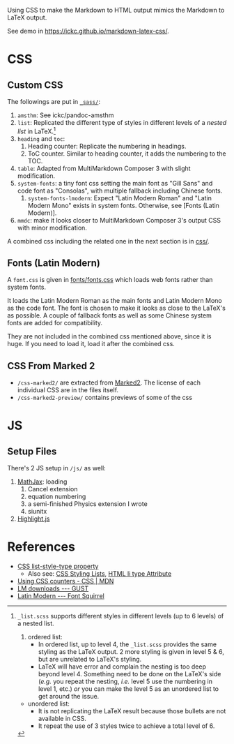 Using CSS to make the Markdown to HTML output mimics the Markdown to LaTeX output.

See demo in <https://ickc.github.io/markdown-latex-css/>.

# CSS #

## Custom CSS ##

The followings are put in [`_sass/`](_sass/):

1. `amsthm`: See ickc/pandoc-amsthm
2. `list`: Replicated the different type of styles in different levels of a *nested list* in LaTeX.[^list]
3. `heading` and `toc`:
	1. Heading counter: Replicate the numbering in headings.  
	2. ToC counter. Similar to heading counter, it adds the numbering to the TOC.  
4. `table`: Adapted from MultiMarkdown Composer 3 with slight modification.
5. `system-fonts`: a tiny font css setting the main font as "Gill Sans" and code font as "Consolas", with multiple fallback including Chinese fonts.
	1. `system-fonts-lmodern`: Expect "Latin Modern Roman" and "Latin Modern Mono" exists in system fonts. Otherwise, see [Fonts (Latin Modern)].
6. `mmdc`: make it looks closer to MultiMarkdown Composer 3's output CSS with minor modification.

A combined css including the related one in the next section is in [css/](https://ickc.github.io/markdown-latex-css/css/markdown-latex.css).

## Fonts (Latin Modern) ##

A `font.css` is given in [fonts/fonts.css](https://ickc.github.io/markdown-latex-css/fonts/fonts.css) which loads web fonts rather than system fonts.

It loads the Latin Modern Roman as the main fonts and Latin Modern Mono as the code font. The font is chosen to make it looks as close to the LaTeX's as possible. A couple of fallback fonts as well as some Chinese system fonts are added for compatibility.

They are not included in the combined css mentioned above, since it is huge. If you need to load it, load it after the combined css.

## CSS From Marked 2 ##

- `/css-marked2/` are extracted from [Marked2](http://marked2app.com). The license of each individual CSS are in the files itself.
- `/css-marked2-preview/` contains previews of some of the css

# JS #

## Setup Files ##

There's 2 JS setup in `/js/` as well:

1. [MathJax](js/mathjax/load-mathjax-cdn.html): loading
	1. Cancel extension
	2. equation numbering
	3. a semi-finished Physics extension I wrote
	4. siunitx
2. [Highlight.js](js/highlight/load-highlight-cdn.min.html)

# References #

- [CSS list-style-type property](http://www.w3schools.com/cssref/pr_list-style-type.asp)
	- Also see: [CSS Styling Lists](http://www.w3schools.com/css/css_list.asp), [HTML li type Attribute](http://www.w3schools.com/tags/att_li_type.asp)
- [Using CSS counters - CSS | MDN](https://developer.mozilla.org/en-US/docs/Web/CSS/CSS_Lists_and_Counters/Using_CSS_counters)  
- [LM downloads --- GUST](http://www.gust.org.pl/projects/e-foundry/latin-modern/download)
- [Latin Modern --- Font Squirrel](http://www.fontsquirrel.com/fonts/list/find_fonts?q%5Bterm%5D=latin+modern&q%5Bsearch_check%5D=Y)

[^list]: `_list.scss` supports different styles in different levels (up to 6 levels) of a nested list.

	1. ordered list:
		- In ordered list, up to level 4, the `_list.scss` provides the same styling as the LaTeX output. 2 more styling is given in level 5 & 6, but are unrelated to LaTeX's styling.
		- LaTeX will have error and complain the nesting is too deep beyond level 4. Something need to be done on the LaTeX's side (*e.g.* you repeat the nesting, *i.e.* level 5 use the numbering in level 1, etc.) *or* you can make the level 5 as an unordered list to get around the issue.
	- unordered list:
		- It is not replicating the LaTeX result because those bullets are not available in CSS.
		- It repeat the use of 3 styles twice to achieve a total level of 6.

